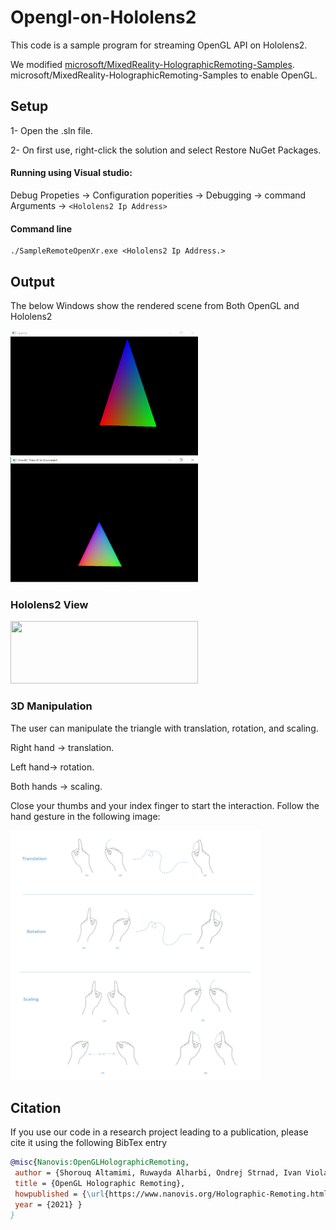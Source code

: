 # Opengl-on-Hololens2

This code is a sample program for streaming OpenGL API on Hololens2.

We modified  [microsoft/MixedReality-HolographicRemoting-Samples](https://github.com/microsoft/MixedReality-HolographicRemoting-Samples). microsoft/MixedReality-HolographicRemoting-Samples to enable OpenGL.

## Setup
1- Open the .sln file.

2- On first use, right-click the solution and select Restore NuGet Packages.
#### Running  using Visual studio:
 Debug Propeties -> Configuration poperities -> Debugging -> command Arguments -> ``` <Hololens2 Ip Address>  ```

#### Command line 
  ```
./SampleRemoteOpenXr.exe <Hololens2 Ip Address.> 
  ```
 ## Output
  The below Windows show the rendered scene from Both OpenGL and Hololens2

<img src="https://github.com/nanovis/MixedReality-HolographicRemoting-Samples/blob/main/remote_openxr/desktop/Images/OpenGL%20win.png" width="300" height="200"> <img src="https://github.com/nanovis/MixedReality-HolographicRemoting-Samples/blob/main/remote_openxr/desktop/Images/DirectX%20Win.png" width="300" height="200">

### Hololens2 View 

<img src="https://github.com/nanovis/MixedReality-HolographicRemoting-Samples/blob/main/remote_openxr/desktop/Images/Hololens.png" width="300" height="100">



### 3D Manipulation 

The user can manipulate the triangle with  translation, rotation, and scaling.

Right hand -> translation.

Left hand-> rotation. 

Both hands -> scaling. 

Close your thumbs and your index finger to start the interaction. Follow the hand gesture in the following image:
  
<img src="https://github.com/nanovis/MixedReality-HolographicRemoting-Samples/blob/main/remote_openxr/desktop/Images/movment.jpg" width="400" height="400">


## Citation
If you use our code in a research project leading to a publication, please cite it using the following BibTex entry

```bibtex
@misc{Nanovis:OpenGLHolographicRemoting,
 author = {Shorouq Altamimi, Ruwayda Alharbi, Ondrej Strnad, Ivan Viola},
 title = {OpenGL Holographic Remoting},
 howpublished = {\url{https://www.nanovis.org/Holographic-Remoting.html}},
 year = {2021} }
}
```

